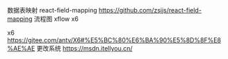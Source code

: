 数据表映射 react-field-mapping https://github.com/zsjjs/react-field-mapping
流程图 xflow x6

x6 https://gitee.com/antv/X6#%E5%BC%80%E6%BA%90%E5%8D%8F%E8%AE%AE
更改系统 https://msdn.itellyou.cn/
